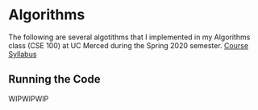 # Algorithms
The following are several algotithms that I implemented in my Algorithms class (CSE 100) at UC Merced during the Spring 2020 semester. [Course Syllabus]()
## Running the Code

WIPWIPWIP
